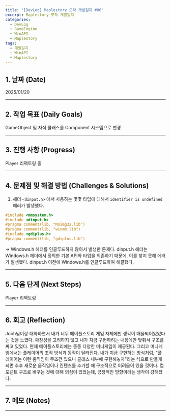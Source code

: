 ```yaml
---
title: "[DevLog] Maplestory 모작 개발일지 #06"
excerpt: Maplestory 모작 개발일지
categories:
  - DevLog
  - GameEngine
  - WinAPI
  - Maplestory
tags:
  - 개발일지
  - WinAPI
  - Maplestory
---
```

## 1. 날짜 (Date)

2025/01/20

---

## 2. 작업 목표 (Daily Goals)

GameObject 및 자식 클래스를 Component 시스템으로 변경

---

## 3. 진행 사항 (Progress)

Player 리팩토링 중

---

## 4. 문제점 및 해결 방법 (Challenges & Solutions)

1. 헤더 `<dinput.h>` 에서 사용하는 몇몇 타입에 대해서 `identifier is undefined` 에러가 발생했다.

```c++
#include <mmsystem.h>
#include <dinput.h>
#pragma comment(lib, "Msimg32.lib")
#pragma comment(lib, "winmm.lib")
#include <gdiplus.h>
#pragma comment(lib, "gdiplus.lib")
```

-> Windows.h 헤더를 인클루드하지 않아서 발생한 문제다. dinput.h 헤더는 Windows.h 헤더에서 정의한 기본 API와 타입을 의존하기 때문에, 이를 찾지 못해 에러가 발생했다. dinput.h 이전에 Windows.h를 인클루드하여 해결했다.

---

## 5. 다음 단계 (Next Steps)

Player 리팩토링

---

## 6. 회고 (Reflection)

Jooh님이랑 대화하면서 내가 너무 메이플스토리 게임 자체에만 생각이 매몰되어있었다는 것을 느꼈다. 확장성을 고려하지 않고 내가 지금 구현하려는 내용에만 맞춰서 구조를 짜고 있었다. 현재 메이플스토리에는 종종 다양한 미니게임이 제공된다. 그리고 미니게임에서는 플레이어의 조작 방식과 동작이 달라진다. 내가 지금 구현하는 방식처럼, "플레이어는 이런 움직임이 무조건 있으니 클래스 내부에 구현해놓자"라는 식으로 만들게 되면 추후 새로운 움직임이나 컨텐츠를 추가할 때 구조적으로 어려움이 있을 것이다. 컴포넌트 구조로 바꾸는 것에 대해 의심이 있었는데, 긍정적인 방향이라는 생각이 강해졌다.

---

## 7. 메모 (Notes)


---

